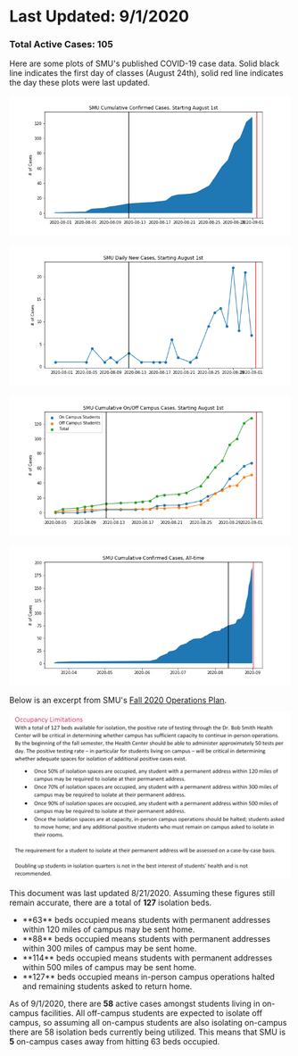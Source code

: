 # Last Updated: 9/1/2020

### Total Active Cases: 105

Here are some plots of SMU's published COVID-19 case data. Solid black line indicates the first day of classes (August 24th), solid red line indicates the day these plots were last updated.

![](cumulative_cases_starting_august.png)

![](daily_new_cases_starting_august.png)

![](cumulative_on_off_cases_starting_august.png)

![](cumulative_cases_all_time.png)

Below is an excerpt from SMU's [Fall 2020 Operations Plan](https://smu.app.box.com/s/rrp4y7vgndry6kb8xhrmtxdcbdftjs85).

![](operations_plan_excerpt.png)

This document was last updated 8/21/2020. Assuming these figures still remain accurate, there are a total of **127** isolation beds.
<ul>
<li> **63** beds occupied means students with permanent addresses within 120 miles of campus may be sent home. </li>
<li> **88** beds occupied means students with permanent addresses within 300 miles of campus may be sent home. </li>
<li> **114** beds occupied means students with permanent addresses within 500 miles of campus may be sent home. </li>
<li> **127** beds occupied means in-person campus operations halted and remaining students asked to return home. </li>
</ul>

As of 9/1/2020, there are **58** active cases amongst students living in on-campus facilities. All off-campus students are expected to isolate off campus, so assuming all on-campus students are also isolating on-campus there are 58 isolation beds currently being utilized. This means that SMU is **5** on-campus cases away from hitting 63 beds occupied.
